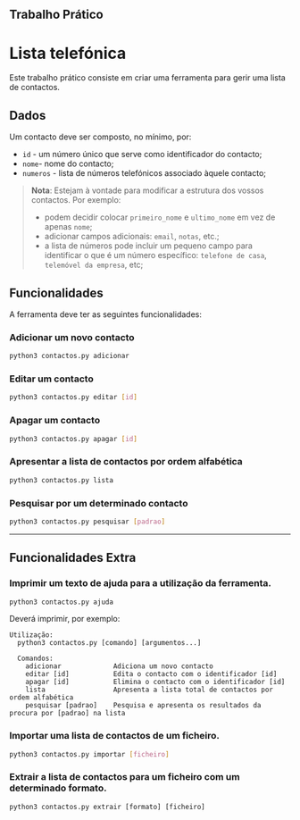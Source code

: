 ## Trabalho Prático

# Lista telefónica

Este trabalho prático consiste em criar uma ferramenta para gerir uma lista de contactos.


## Dados

Um contacto deve ser composto, no mínimo, por:
* `id` - um número único que serve como identificador do contacto;
* `nome`- nome do contacto;
* `numeros` - lista de números telefónicos associado àquele contacto;

> **Nota**: Estejam à vontade para modificar a estrutura dos vossos contactos. Por exemplo: 
> - podem decidir colocar `primeiro_nome` e `ultimo_nome` em vez de apenas `nome`; 
> - adicionar campos adicionais: `email`, `notas`, etc.; 
> - a lista de números pode incluir um pequeno campo para identificar o que é um número específico: `telefone de casa`, `telemóvel da empresa`, etc;

## Funcionalidades

A ferramenta deve ter as seguintes funcionalidades:

### Adicionar um novo contacto

```bash
python3 contactos.py adicionar
```

### Editar um contacto

```bash
python3 contactos.py editar [id]
```

### Apagar um contacto

```bash
python3 contactos.py apagar [id]
```

### Apresentar a lista de contactos por ordem alfabética

```bash
python3 contactos.py lista
```

### Pesquisar por um determinado contacto

```bash
python3 contactos.py pesquisar [padrao]
```

---
## Funcionalidades Extra

### Imprimir um texto de ajuda para a utilização da ferramenta.
```bash
python3 contactos.py ajuda
```
Deverá imprimir, por exemplo:
```
Utilização:
  python3 contactos.py [comando] [argumentos...]
  
  Comandos:
    adicionar             Adiciona um novo contacto
    editar [id]           Edita o contacto com o identificador [id]
    apagar [id]           Elimina o contacto com o identificador [id]
    lista                 Apresenta a lista total de contactos por ordem alfabética
    pesquisar [padrao]    Pesquisa e apresenta os resultados da procura por [padrao] na lista
```

### Importar uma lista de contactos de um ficheiro.
```bash
python3 contactos.py importar [ficheiro]
```

### Extrair a lista de contactos para um ficheiro com um determinado formato.
```
python3 contactos.py extrair [formato] [ficheiro]
```




